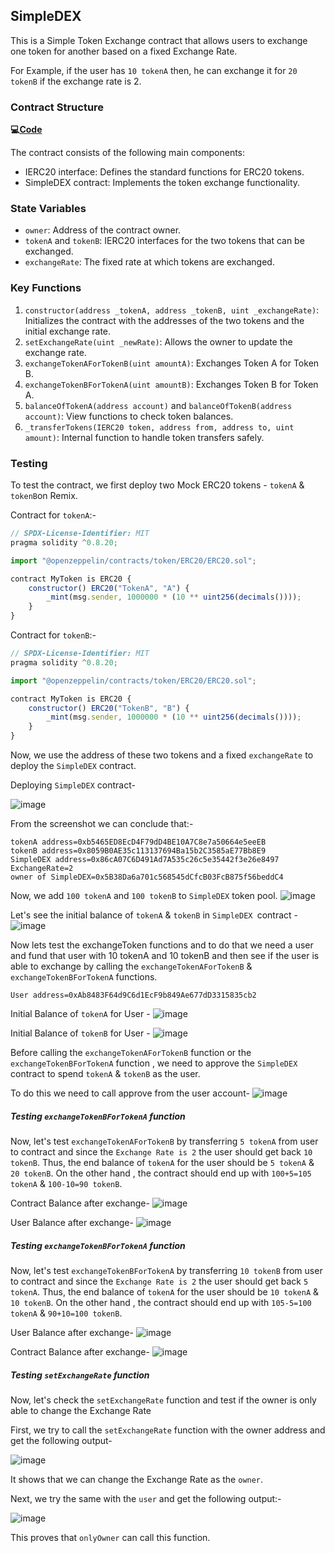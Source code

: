 ## SimpleDEX

This is a Simple Token Exchange contract that allows users to exchange one token for another based on a fixed Exchange Rate.

For Example, if the user has `10 tokenA` then, he can exchange it for `20 tokenB` if the exchange rate is 2.

### Contract Structure

**:computer:[Code](./contracts/SimpleDEX.sol)**

The contract consists of the following main components:

- IERC20 interface: Defines the standard functions for ERC20 tokens.
- SimpleDEX contract: Implements the token exchange functionality.

### State Variables

- `owner`: Address of the contract owner.
- `tokenA` and `tokenB`: IERC20 interfaces for the two tokens that can be exchanged.
- `exchangeRate`: The fixed rate at which tokens are exchanged.

### Key Functions

1. `constructor(address _tokenA, address _tokenB, uint _exchangeRate)`: Initializes the contract with the addresses of the two tokens and the initial exchange rate.
2. `setExchangeRate(uint _newRate)`: Allows the owner to update the exchange rate.
3. `exchangeTokenAForTokenB(uint amountA)`: Exchanges Token A for Token B.
4. `exchangeTokenBForTokenA(uint amountB)`: Exchanges Token B for Token A.
5. `balanceOfTokenA(address account)` and `balanceOfTokenB(address account)`: View functions to check token balances.
6. `_transferTokens(IERC20 token, address from, address to, uint amount)`: Internal function to handle token transfers safely.

### Testing

To test the contract, we first deploy two Mock ERC20 tokens - `tokenA` & `tokenB`on Remix.

Contract for `tokenA`:-

```js
// SPDX-License-Identifier: MIT
pragma solidity ^0.8.20;

import "@openzeppelin/contracts/token/ERC20/ERC20.sol";

contract MyToken is ERC20 {
    constructor() ERC20("TokenA", "A") {
        _mint(msg.sender, 1000000 * (10 ** uint256(decimals())));
    }
}
```

Contract for `tokenB`:-
```js
// SPDX-License-Identifier: MIT
pragma solidity ^0.8.20;

import "@openzeppelin/contracts/token/ERC20/ERC20.sol";

contract MyToken is ERC20 {
    constructor() ERC20("TokenB", "B") {
        _mint(msg.sender, 1000000 * (10 ** uint256(decimals())));
    }
}
```

Now, we use the address of these two tokens and a fixed `exchangeRate` to deploy the `SimpleDEX` contract.

Deploying `SimpleDEX` contract-

![image](https://github.com/user-attachments/assets/7ee3b0e2-70d7-4131-a725-f5e0c28fb90e)


From the screenshot we can conclude that:-
```
tokenA address=0xb5465ED8EcD4F79dD4BE10A7C8e7a50664e5eeEB
tokenB address=0x8059B0AE35c113137694Ba15b2C3585aE77Bb8E9
SimpleDEX address=0x86cA07C6D491Ad7A535c26c5e35442f3e26e8497
ExchangeRate=2
owner of SimpleDEX=0x5B38Da6a701c568545dCfcB03FcB875f56beddC4
```

Now, we add `100 tokenA` and `100 tokenB` to `SimpleDEX` token pool.
![image](https://github.com/user-attachments/assets/b3b38c4f-3e2a-4005-ae20-433857f74de4)


Let's see the initial balance of `tokenA` & `tokenB` in `SimpleDEX `contract -
![image](https://github.com/user-attachments/assets/e779bdfe-c34c-43a3-9dec-3b06b504c8e2)


Now lets test the exchangeToken functions and to do that we need a user and fund that user with 10 tokenA and 10 tokenB and then see if the user is able to exchange by calling the `exchangeTokenAForTokenB` & `exchangeTokenBForTokenA` functions.

```
User address=0xAb8483F64d9C6d1EcF9b849Ae677dD3315835cb2
```

Initial Balance of `tokenA` for User -
![image](https://github.com/user-attachments/assets/07eb029e-b4f2-47ec-88c0-a4cb5f45e4e2)


Initial Balance of `tokenB` for User -
![image](https://github.com/user-attachments/assets/1384accb-31f9-447a-8024-0ac845b6965e)


Before calling the `exchangeTokenAForTokenB` function or the `exchangeTokenBForTokenA` function , we need to approve the `SimpleDEX` contract to spend `tokenA` & `tokenB` as the user.

To do this we need to call approve from the user account-
![image](https://github.com/user-attachments/assets/439619bd-660d-4f15-89f2-44e9482abd68)

##### Testing `exchangeTokenBForTokenA` function

Now, let's test `exchangeTokenAForTokenB` by transferring `5 tokenA` from user to contract and since the `Exchange Rate is 2` the user should get back `10 tokenB`. Thus, the end balance of `tokenA` for the user should be `5 tokenA` &` 20 tokenB`. On the other hand , the contract should end up with `100+5=105 tokenA` & `100-10=90 tokenB`.

Contract Balance after exchange-
![image](https://github.com/user-attachments/assets/27fa3f12-5735-439d-839c-004e471383c6)


User Balance after exchange-
![image](https://github.com/user-attachments/assets/7a67c7d9-2423-4863-9665-1aa1ab75328c)


##### Testing `exchangeTokenBForTokenA` function

Now, let's test `exchangeTokenBForTokenA` by transferring `10 tokenB` from user to contract and since the `Exchange Rate is 2` the user should get back `5 tokenA`. Thus, the end balance of `tokenA` for the user should be `10 tokenA` & `10 tokenB`. On the other hand , the contract should end up with `105-5=100 tokenA` & `90+10=100 tokenB`.

User Balance after exchange-
![image](https://github.com/user-attachments/assets/b0f0643f-5f17-4d37-bf72-b62c0353d5cf)

Contract Balance after exchange-
![image](https://github.com/user-attachments/assets/929075ac-7f31-4c00-bac5-3191af06eb5b)




##### Testing `setExchangeRate` function 

Now, let's check the `setExchangeRate` function and test if the owner is only able to change the Exchange Rate

First, we try to call the `setExchangeRate` function with the owner address and get the following output-

![image](https://github.com/user-attachments/assets/cb133979-164c-4b77-aa68-431c838d3d22)


It shows that we can change the Exchange Rate as the `owner`.

Next, we try the same with the `user` and get the following output:-

![image](https://github.com/user-attachments/assets/5593c4c7-4a75-4f5d-b246-d2b27c650a4d)


This proves that `onlyOwner` can call this function.
